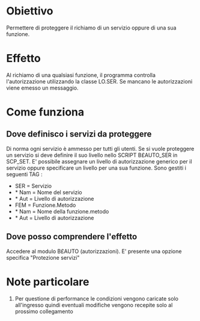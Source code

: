 # Obiettivo
Permettere di proteggere il richiamo di un servizio oppure di una sua funzione.

# Effetto
Al richiamo di una qualsiasi funzione, il programma controlla l'autorizzazione utilizzando la classe LO.SER. Se mancano le autorizzazioni viene emesso un messaggio.
# Come funziona

## Dove definisco i servizi da proteggere
Di norma ogni servizio è ammesso per tutti gli utenti.
Se si vuole proteggere un servizio si deve definire il suo livello nello SCRIPT B£AUTO_SER in SCP_SET.
E' possibile assegnare un livello di autorizzazione generico per il servizio oppure specificare un livello per una sua funzione.
Sono gestiti i seguenti TAG : 
-  SER = Servizio
- \* Nam = Nome del servizio
- \* Aut = Livello di autorizzazione
-  FEM = Funzione.Metodo
- \* Nam = Nome della funzione.metodo
- \* Aut = Livello di autorizzazione

## Dove posso comprendere l'effetto
Accedere al modulo B£AUTO (autorizzazioni). E' presente una opzione specifica "Protezione servizi"

# Note particolare
1. Per questione di performance le condizioni vengono caricate solo all'ingresso quindi eventuali modifiche vengono recepite solo al prossimo collegamento
